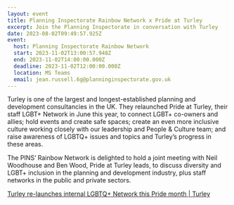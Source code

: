 ```yaml
---
layout: event
title: Planning Inspectorate Rainbow Network x Pride at Turley
excerpt: Join the Planning Inspectorate in conversation with Turley
date: 2023-08-02T09:49:57.925Z
event:
  host: Planning Inspectorate Rainbow Network
  start: 2023-11-02T13:00:57.948Z
  end: 2023-11-02T14:00:00.000Z
  deadline: 2023-11-02T12:00:00.000Z
  location: MS Teams
  email: jean.russell.6g@planninginspectorate.gov.uk
---
```

Turley is one of the largest and longest-established planning and development consultancies in the UK. They relaunched Pride at Turley, their staff LGBT+ Network in June this year, to connect LGBT+ co-owners and allies; hold events and create safe spaces; create an even more inclusive culture working closely with our leadership and People & Culture team; and raise awareness of LGBTQ+ issues and topics and Turley’s progress in these areas. 

The PINS’ Rainbow Network is delighted to hold a joint meeting with Neil Woodhouse and Ben Wood, Pride at Turley leads, to discuss diversity and LGBT+ inclusion in the planning and development industry, plus staff networks in the public and private sectors.[](www.turley.co.uk/news/turley-re-launches-internal-lgbtq-network-pride-month)

[Turley re-launches internal LGBTQ+ Network this Pride month | Turley](www.turley.co.uk/news/turley-re-launches-internal-lgbtq-network-pride-month)